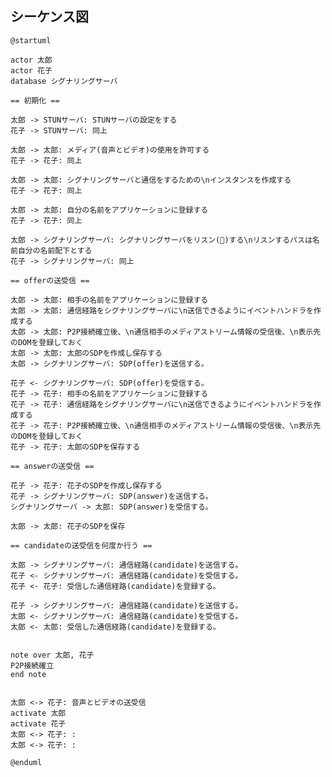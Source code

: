 ## シーケンス図

```plantuml
@startuml

actor 太郎
actor 花子
database シグナリングサーバ

== 初期化 ==

太郎 -> STUNサーバ: STUNサーバの設定をする
花子 -> STUNサーバ: 同上

太郎 -> 太郎: メディア(音声とビデオ)の使用を許可する
花子 -> 花子: 同上

太郎 -> 太郎: シグナリングサーバと通信をするための\nインスタンスを作成する
花子 -> 花子: 同上

太郎 -> 太郎: 自分の名前をアプリケーションに登録する
花子 -> 花子: 同上

太郎 -> シグナリングサーバ: シグナリングサーバをリスン(👀)する\nリスンするパスは名前自分の名前配下とする
花子 -> シグナリングサーバ: 同上

== offerの送受信 ==

太郎 -> 太郎: 相手の名前をアプリケーションに登録する
太郎 -> 太郎: 通信経路をシグナリングサーバに\n送信できるようにイベントハンドラを作成する
太郎 -> 太郎: P2P接続確立後、\n通信相手のメディアストリーム情報の受信後、\n表示先のDOMを登録しておく
太郎 -> 太郎: 太郎のSDPを作成し保存する
太郎 -> シグナリングサーバ: SDP(offer)を送信する。

花子 <- シグナリングサーバ: SDP(offer)を受信する。
花子 -> 花子: 相手の名前をアプリケーションに登録する
花子 -> 花子: 通信経路をシグナリングサーバに\n送信できるようにイベントハンドラを作成する
花子 -> 花子: P2P接続確立後、\n通信相手のメディアストリーム情報の受信後、\n表示先のDOMを登録しておく
花子 -> 花子: 太郎のSDPを保存する

== answerの送受信 ==

花子 -> 花子: 花子のSDPを作成し保存する
花子 -> シグナリングサーバ: SDP(answer)を送信する。
シグナリングサーバ -> 太郎: SDP(answer)を受信する。

太郎 -> 太郎: 花子のSDPを保存

== candidateの送受信を何度か行う ==

太郎 -> シグナリングサーバ: 通信経路(candidate)を送信する。
花子 <- シグナリングサーバ: 通信経路(candidate)を受信する。
花子 <- 花子: 受信した通信経路(candidate)を登録する。

花子 -> シグナリングサーバ: 通信経路(candidate)を送信する。
太郎 <- シグナリングサーバ: 通信経路(candidate)を受信する。
太郎 <- 太郎: 受信した通信経路(candidate)を登録する。


note over 太郎, 花子
P2P接続確立
end note


太郎 <-> 花子: 音声とビデオの送受信
activate 太郎
activate 花子
太郎 <-> 花子: :
太郎 <-> 花子: :

@enduml
```

<!--
| 注釈番号 | 説明 |
| -------- |---- |
|0|STUNサーバの設定を用いてRTCPeerConnection のインスタンスを作成する。<br />STUNサーバとは外部の端末から接続できるようにするためのグローバルIP及びポート情報を通知してくれるサーバのこと。|
| 1 | メディアとはオーディオとビデオのこと。 <br /> MediaStream というオブジェクトが得られる。   |
| 3        | P2P 通信をする花子がシグナリングサーバにデータを書き込んだ時にイベントが発生する。そのイベントを契機に、書き込まれたデータをリアルタイムに取得するための仕掛けを行っておく。 |
| 5-1        | ここで言うイベントとは、シグナリングサーバ上のデータの書き込みのこと。<br />通信花子からデータの書き込みがあった時にリアルタイムにそれを読み取り、適切なアクションを取る必要がある。まだその書き込みが開始される前となるこのフェーズで、データの読み取りができるように準備を行う。<br /> 尚、ここで書き込まれるデータのタイプには、`offer`、`answer`、`candidate`の 3 つがある。  <br />ここでは、`太郎`配下の領域に対する書き込みを拾うように設定する。|
| 5-2        | 5-1とほぼ同様のことをする。<br />唯一違うのは、`花子`配下の領域に対する書き込みを拾うように設定する点のみである。|
|6|candidateをシグナリングサーバに送信できるようにイベントハンドラを作成する|
|7|P2P通信確立後に通信花子からメディアストリーム情報を受け取ったら[`HTMLMediaElement.srcObject`](https://developer.mozilla.org/en-US/docs/Web/API/HTMLMediaElement/srcObject)に設定できるようにイベントハンドラを作成する|
|8|太郎が使用可能なコーデック情報等(SDP)を花子がリスンしているサーバに送信する。|
|9|花子が使用可能なコーデック情報等(SDP)を花子がリスンしているサーバに送信する。|
prettier-ignore -->
